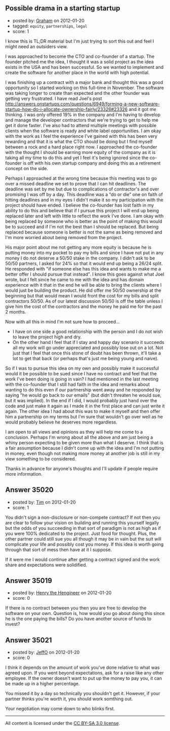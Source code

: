 ## Possible drama in a starting startup

- posted by: [Graham](https://stackexchange.com/users/-1/15764-graham) on 2012-01-20
- tagged: `equity`, `partnerships`, `legal`
- score: 1

I know this is TL;DR material but I'm just trying to sort this out and feel I might need an outsiders view.

I was approached to become the CTO and co-founder of a startup. The founder pitched me the idea, I thought it was a solid project as the idea exists in the USA and has been successful. So we wanted to implement and create the software for another place in the world with high potential.

I was finishing up a contract with a major bank and thought this was a good opportunity so I started working on this full-time in November. The software was taking longer to create than expected and the other founder was getting very frustrated. I have read Joel's post http://answers.onstartups.com/questions/6949/forming-a-new-software-startup-how-do-i-allocate-ownership-fairly/23326#23326 and it got me thinking. I was only offered 19% in the company and I'm having to develop and manage the developer contractors that we're trying to get to help me get it done faster. I've also had to attend multiple meetings with possible clients when the software is ready and white label opportunities. I am okay with the work as I feel the experience I've gained with this has been very rewarding and that it is what the CTO should be doing but I find myself between a rock and a hard place right now. I approached the co-founder with the thought I should be earning more equity of the company as it is taking all my time to do this and yet I feel it's being ignored since the co-founder is off with his own startup company and doing this as a retirement concept on the side. 

Perhaps I approached at the wrong time because this meeting was to go over a missed deadline we set to prove that I can hit deadlines. The deadline was set by me but due to complications of contractor's and over promising I was off by a day. This deadline was a “do or die” one on faith of hitting deadlines and in my eyes I didn't make it so my participation with the project should have ended. I believe the co-founder has lost faith in my ability to do this and believe that if I pursue this project I will end up being replaced later and left with little to reflect the work I've done. I am okay with being replaced by someone who is better as the point of making this would be to succeed and if I'm not the best than I should be replaced. But being replaced because someone is better is not the same as being removed and I'm more worried about being removed from the project.

His major point about me not getting any more equity is because he is putting money into my pocket to pay my bills and since I have not put in any money I do not deserve a 50/50 stake in the company. I didn't ask to be 50/50 partners, I asked for 24% so that it would end up being a 26/24 split. He responded with "if someone else has this idea and wants to make me a better offer I should pursue that instead". I know this goes against what Joel wrote, but I felt since he came to me with the idea and has domain experience with it that in the end he will be able to bring the clients where I would just be building the product. He did offer me 50/50 ownership at the beginning but that would mean I would front the cost for my bills and split contractors 50/50. As of our latest discussion 50/50 is off the table unless I give him the cost of the contractors and the money he paid me for the past 2 months.

Now with all this in mind I'm not sure how to proceed...

 - I have on one side a good relationship with the person and I do not wish to leave the project high and dry.
 - On the other hand I feel that if I stay and happy day scenario it succeeds all my work will go under appreciated and possibly lose out on a lot. Not just that I feel that once this stone of doubt has been thrown, it'll take a lot to get that back (or perhaps that's just me being young and naive).

So if I was to pursue this idea on my own and possibly make it successful would it be possible to be sued since I have no contract and feel that the work I've been doing is going in vain? I had mentioned in the last meeting with the co-founder that I still had faith in the idea and remarks about wanting to do this even if our partnership went away and he responded by saying "he would go back to our emails" (but didn't threaten he would sue, but it was implied). In the end if I did, I would probably just hand over the code and just make it again as I made it in the first place and can just write it again. The other idea I had about this was to make it myself and then offer him a partnership on my terms but I'm sure that wouldn't go over well as he would probably believe he deserves more regardless.

I am open to all views and opinions as they will help me come to a conclusion. Perhaps I'm wrong about all the above and am just being a whiny person expecting to be given more than what I deserve. I think that is a fair assumption because I didn't come up with the idea and I'm not putting in money, even though not making more money at another job is still in my view something to be considered.

Thanks in advance for anyone's thoughts and I'll update if people require more information.



## Answer 35020

- posted by: [Tim](https://stackexchange.com/users/-1/14914-tim) on 2012-01-20
- score: 1

You didn't sign a non-disclosure or non-compete contract? If not then you are clear to follow your vision on building and running this yourself legally but the odds of you succeeding in that sort of paradigm is not as high as if you were 100% dedicated to the project. Just food for thought. Plus, the other partner could still sue you all though it may be in vain but the suit will complicate your life and possibly cost you money. If this idea is worth going through that sort of mess then have at it I suppose. 

If it were me I would continue after getting a contract signed and the work share and expectations were solidified. 


## Answer 35019

- posted by: [Henry the Hengineer](https://stackexchange.com/users/-1/1692-henry-the-hengineer) on 2012-01-20
- score: 0

If there is no contract between you then you are free to develop the software on your own. Question is, how would you go about doing this since he is the one paying the bills? Do you have another source of funds to invest?


## Answer 35021

- posted by: [JeffO](https://stackexchange.com/users/-1/1796-jeffo) on 2012-01-20
- score: 0

I think it depends on the amount of work you've done relative to what was agreed upon. If you went beyond expectations, ask for a raise like any other employee. If the owner doesn't want to put up the money to pay you, it can be made up in a higher percentage. 

You missed it by a day so technically you shouldn't get it. However, if your partner thinks you're worth it, you should work somthing out. 

Your negotiation may come down to who blinks first.



---

All content is licensed under the [CC BY-SA 3.0 license](https://creativecommons.org/licenses/by-sa/3.0/).
